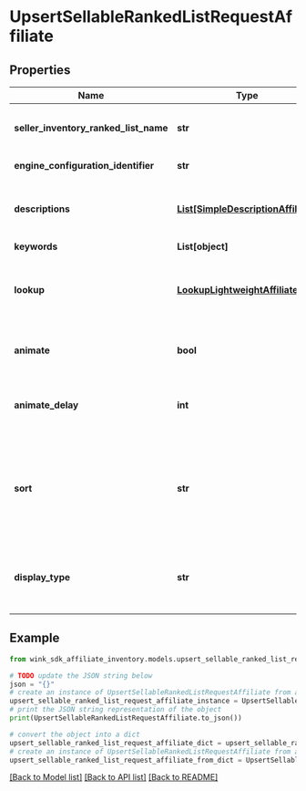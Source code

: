 # UpsertSellableRankedListRequestAffiliate


## Properties

Name | Type | Description | Notes
------------ | ------------- | ------------- | -------------
**seller_inventory_ranked_list_name** | **str** | Descriptive name of this list for seller use only | 
**engine_configuration_identifier** | **str** | Customization identifier | 
**descriptions** | [**List[SimpleDescriptionAffiliate]**](SimpleDescriptionAffiliate.md) | Contains custom title and description of grid | 
**keywords** | **List[object]** |  | 
**lookup** | [**LookupLightweightAffiliate**](LookupLightweightAffiliate.md) | The destination to display ranked blocking from. | 
**animate** | **bool** | Create an animated gif instead of a list of images | [optional] [default to False]
**animate_delay** | **int** | Controls animation delay in milliseconds. -1 is disabled | [optional] [default to -1]
**sort** | **str** | Determines which badge to show on the Web Component. Is also used to sort properties for search grids. | [optional] 
**display_type** | **str** | Indicate which initial values to display first on the front-facing card | [optional] [default to 'NATIVE']

## Example

```python
from wink_sdk_affiliate_inventory.models.upsert_sellable_ranked_list_request_affiliate import UpsertSellableRankedListRequestAffiliate

# TODO update the JSON string below
json = "{}"
# create an instance of UpsertSellableRankedListRequestAffiliate from a JSON string
upsert_sellable_ranked_list_request_affiliate_instance = UpsertSellableRankedListRequestAffiliate.from_json(json)
# print the JSON string representation of the object
print(UpsertSellableRankedListRequestAffiliate.to_json())

# convert the object into a dict
upsert_sellable_ranked_list_request_affiliate_dict = upsert_sellable_ranked_list_request_affiliate_instance.to_dict()
# create an instance of UpsertSellableRankedListRequestAffiliate from a dict
upsert_sellable_ranked_list_request_affiliate_from_dict = UpsertSellableRankedListRequestAffiliate.from_dict(upsert_sellable_ranked_list_request_affiliate_dict)
```
[[Back to Model list]](../README.md#documentation-for-models) [[Back to API list]](../README.md#documentation-for-api-endpoints) [[Back to README]](../README.md)


